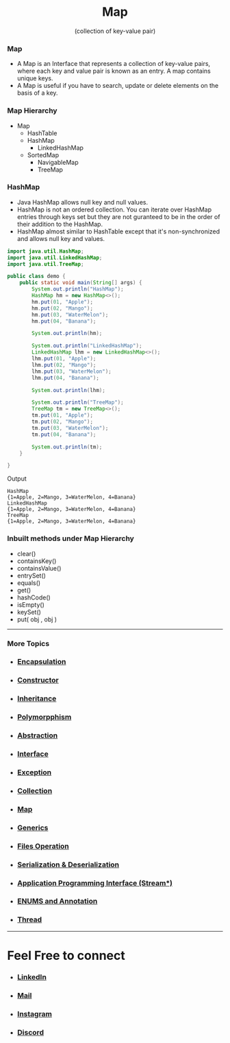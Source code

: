 <h1 align="center" > Map </h1>
<p align="center" > (collection of key-value pair) </p>

### Map
+ A Map is an Interface that represents a collection of key-value pairs, where each key and value pair is known as an entry. A map contains unique keys.
+ A Map is useful if you have to search, update or delete elements on the basis of a key.

### Map Hierarchy
+ Map
  + HashTable
  + HashMap
    + LinkedHashMap
  + SortedMap
    + NavigableMap
    + TreeMap

### HashMap
+ Java HashMap allows null key and null values.
+ HashMap is not an ordered collection. You can iterate over HashMap entries through keys set but they are not guranteed to be in the order of their addition to the HashMap.
+ HashMap almost similar to HashTable except that it's non-synchronized and allows null key and values.

```java
import java.util.HashMap;
import java.util.LinkedHashMap;
import java.util.TreeMap;

public class demo {
    public static void main(String[] args) {
        System.out.println("HashMap");
        HashMap hm = new HashMap<>();
        hm.put(01, "Apple");
        hm.put(02, "Mango");
        hm.put(03, "WaterMelon");
        hm.put(04, "Banana");

        System.out.println(hm);

        System.out.println("LinkedHashMap");
        LinkedHashMap lhm = new LinkedHashMap<>();
        lhm.put(01, "Apple");
        lhm.put(02, "Mango");
        lhm.put(03, "WaterMelon");
        lhm.put(04, "Banana");

        System.out.println(lhm);

        System.out.println("TreeMap");
        TreeMap tm = new TreeMap<>();
        tm.put(01, "Apple");
        tm.put(02, "Mango");
        tm.put(03, "WaterMelon");
        tm.put(04, "Banana");

        System.out.println(tm);
    }

}
```

Output

```
HashMap
{1=Apple, 2=Mango, 3=WaterMelon, 4=Banana}
LinkedHashMap
{1=Apple, 2=Mango, 3=WaterMelon, 4=Banana}
TreeMap
{1=Apple, 2=Mango, 3=WaterMelon, 4=Banana}
```

###  Inbuilt methods under Map Hierarchy
+ clear()
+ containsKey()
+ containsValue()
+ entrySet()
+ equals()
+ get()
+ hashCode()
+ isEmpty()
+ keySet()
+ put( obj , obj  )


***


### More Topics

+ ### [Encapsulation](https://github.com/saurabhbahadur/java-prep/blob/main/Encapsulation.md)
+ ###  [Constructor](https://github.com/saurabhbahadur/java-prep/blob/main/Constructor.md)
+ ###  [Inheritance](https://github.com/saurabhbahadur/java-prep/blob/main/Inheritance.md)
+ ###  [Polymorpphism](https://github.com/saurabhbahadur/java-prep/blob/main/Polymorphism.md)
+ ###  [Abstraction](https://github.com/saurabhbahadur/java-prep/blob/main/Abstraction.md)
+ ###  [Interface](https://github.com/saurabhbahadur/java-prep/blob/main/Interface.md)
+ ###  [Exception](https://github.com/saurabhbahadur/java-prep/blob/main/Exception.md)
+ ###  [Collection](https://github.com/saurabhbahadur/java-prep/blob/main/Collection.md)
+ ### [Map](https://github.com/saurabhbahadur/java-prep/blob/main/Map.md)
+ ###  [Generics](https://github.com/saurabhbahadur/java-prep/blob/main/Generics.md)
+ ###  [Files Operation](https://github.com/saurabhbahadur/java-prep/blob/main/FilesOperation.md)
+ ### [Serialization & Deserialization](https://github.com/saurabhbahadur/java-prep/blob/main/Serialization%20%26%20Deserialization.md)
+ ###  [Application Programming Interface (Stream*)](https://github.com/saurabhbahadur/java-prep/blob/main/API.md)
+ ###  [ENUMS and Annotation](https://github.com/saurabhbahadur/java-prep/blob/main/Enums%20%26%20Annotations.md)
+ ###  [Thread](https://github.com/saurabhbahadur/java-prep/blob/main/Thread.md)

***

# Feel Free to connect
+ ### [LinkedIn](https://www.linkedin.com/in/saurabhbahadur) 
+ ### [Mail](mailto:singhsaurabhbahadur@gmail.com)
+ ### [Instagram](https://www.instagram.com/saurabhbahadur_)
+ ### [Discord](https://discord.gg/aQR27Bg7de)



